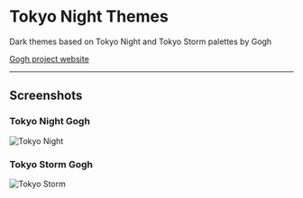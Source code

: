 # Tokyo Night Themes

Dark themes based on Tokyo Night and Tokyo Storm palettes by Gogh

[Gogh project website](https://mayccoll.github.io/Gogh/)

---

## Screenshots

### Tokyo Night Gogh
![Tokyo Night](https://i.imgur.com/ZMb4ysH.png)

### Tokyo Storm Gogh
![Tokyo Storm](https://i.imgur.com/VeBRkaj.png)
